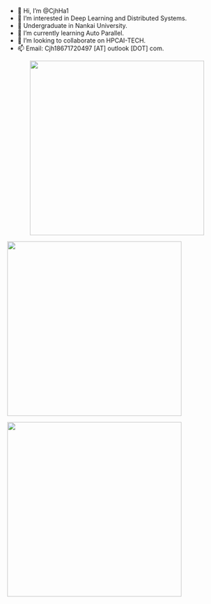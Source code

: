 - 👋 Hi, I’m @CjhHa1
- 👀 I’m interested in Deep Learning and Distributed Systems. 
- 🔭 Undergraduate in Nankai University.
- 🌱 I’m currently learning Auto Parallel.
- 💞️ I’m looking to collaborate on HPCAI-TECH.
- 📫 Email: Cjh18671720497 [AT] outlook [DOT] com.

<!---
CjhHa1/CjhHa1 is a ✨ special ✨ repository because its `README.md` (this file) appears on your GitHub profile.
You can click the Preview link to take a look at your changes.
--->

<p align="center"><img align="center" src = "https://github-readme-stats.vercel.app/api?username=CjhHa1&show_icons=true&count_private=true&theme=maroongold&hide=issues&line_height=30" width="400px">
  
<img align="center" src = "https://github-readme-streak-stats.herokuapp.com/?user=CjhHa1&theme=maroongold" width="400px"></p>

<img align="center" width="400px" src="https://github.com/CjhHa1/CjhHa1/blob/output/github-contribution-grid-snake.svg"></p>
